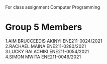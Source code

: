 For class assignment Computer Programming

# Group 5 Members
1.AIM BRUCCEEDIS AKINYI ENE211-0024/2021</br>
2.RACHAEL MAINA         ENE211-0280/2021</br>
3.LUCKY RAI ACHIKI      ENE211-0054/2021</br>
4.SIMON MWITA           ENE211-0046/2021
